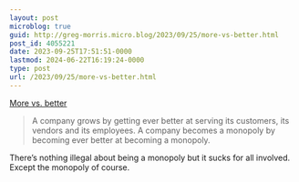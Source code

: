 ```yaml
---
layout: post
microblog: true
guid: http://greg-morris.micro.blog/2023/09/25/more-vs-better.html
post_id: 4055221
date: 2023-09-25T17:51:51-0000
lastmod: 2024-06-22T16:19:24-0000
type: post
url: /2023/09/25/more-vs-better.html
---
```

[More vs. better](https://seths.blog/2023/09/more-vs-better/)

> A company grows by getting ever better at serving its customers, its vendors and its employees. A company becomes a monopoly by becoming ever better at becoming a monopoly.

There’s nothing illegal about being a monopoly but it sucks for all involved. Except the monopoly of course. 
